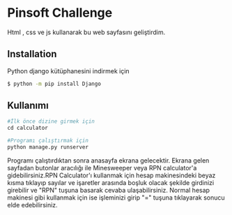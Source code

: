 # Pinsoft Challenge
Html , css ve js kullanarak bu web sayfasını geliştirdim.
## Installation
Python django kütüphanesini indirmek için
```bash
$ python -m pip install Django

```
## Kullanımı

```python
#İlk önce dizine girmek için
cd calculator

#Programı çalıştırmak için
python manage.py runserver
```
Programı çalıştırdıktan sonra anasayfa ekrana gelecektir.
Ekrana gelen sayfadan butonlar aracılığı ile Minesweeper veya RPN calculator'a gidebilirsiniz.RPN Calculator'ı kullanmak için hesap makinesindeki beyaz kısma tıklayıp sayılar ve işaretler arasında boşluk olacak şekilde girdinizi girebilir ve "RPN" tuşuna basarak cevaba ulaşabilirsiniz. Normal hesap makinesi gibi kullanmak için ise işleminizi girip "=" tuşuna tıklayarak sonucu elde edebilirsiniz. 
